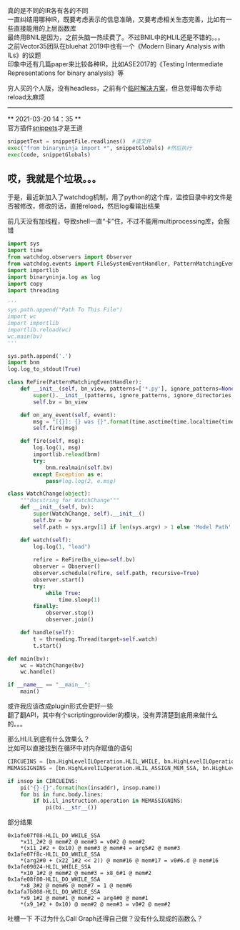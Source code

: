 真的是不同的IR各有各的不同  
一直纠结用哪种IR，既要考虑表示的信息准确，又要考虑相关生态完善，比如有一些直接能用的上层函数库  
最终用BNIL是因为，之前头脑一热续费了。不过BNIL中的HLIL还是不错的。。。  
之前Vector35团队在bluehat 2019中也有一个《Modern Binary Analysis with ILs》的议题  
印象中还有几篇paper来比较各种IR，比如ASE2017的《Testing Intermediate Representations for binary analysis》等  

穷人买的个人版，没有headless，之前有个[临时解决方案](https://github.com/D4rkD0g/2020_Record/blob/master/2020.05/week01/2020.05.05.md)，但总觉得每次手动reload太麻烦  

---  
** 2021-03-20 14：35 **  
官方插件[snippets](https://github.com/Vector35/snippets)才是王道  

```PYTHON
snippetText = snippetFile.readlines()  #读文件 
exec("from binaryninja import *", snippetGlobals) #然后执行
exec(code, snippetGlobals)
```

哎，我就是个垃圾。。。  
---  


于是，最近新加入了watchdog机制，用了python的这个库，监控目录中的文件是否被修改，修改的话，直接reload，然后log看输出结果  

前几天没有加线程，导致shell一直“卡”住，不过不能用multiprocessing库，会报错  

```PYTHON
import sys
import time
from watchdog.observers import Observer
from watchdog.events import FileSystemEventHandler, PatternMatchingEventHandler
import importlib
import binaryninja.log as log
import copy
import threading

'''
sys.path.append("Path To This File")
import wc
import importlib
importlib.reload(wc)
wc.main(bv)
'''

sys.path.append('.')
import bnm
log.log_to_stdout(True)

class ReFire(PatternMatchingEventHandler):
    def __init__(self, bn_view, patterns=['*.py'], ignore_patterns=None, ignore_directories=False, case_sensitive=False):
        super().__init__(patterns, ignore_patterns, ignore_directories, case_sensitive)
        self.bv = bn_view

    def on_any_event(self, event):
        msg = "[{}]: {} was {}".format(time.asctime(time.localtime(time.time())), event.src_path, event.event_type)
        self.fire(msg)

    def fire(self, msg):
        log.log(1, msg)
        importlib.reload(bnm)
        try:
            bnm.realmain(self.bv)
        except Exception as e:
            pass#log.log(2, e.msg)

class WatchChange(object):
    """docstring for WatchChange"""
    def __init__(self, bv):
        super(WatchChange, self).__init__()
        self.bv = bv
        self.path = sys.argv[1] if len(sys.argv) > 1 else 'Model Path'

    def watch(self):
        log.log(1, "load")
        
        refire = ReFire(bn_view=self.bv)
        observer = Observer()
        observer.schedule(refire, self.path, recursive=True)
        observer.start()
        try:
            while True:
                time.sleep(1)
        finally:
            observer.stop()
            observer.join()

    def handle(self):
        t = threading.Thread(target=self.watch)
        t.start()

def main(bv):
    wc = WatchChange(bv)
    wc.handle()

if __name__ == "__main__":
    main()
```

或许我应该改成plugin形式会更好一些  
翻了翻API，其中有个scriptingprovider的模块，没有弄清楚到底用来做什么的。。。  

那么HLIL到底有什么效果么？  
比如可以直接找到在循环中对内存赋值的语句  

```python
CIRCUEINS = [bn.HighLevelILOperation.HLIL_WHILE, bn.HighLevelILOperation.HLIL_WHILE_SSA, bn.HighLevelILOperation.HLIL_DO_WHILE, bn.HighLevelILOperation.HLIL_DO_WHILE_SSA, bn.HighLevelILOperation.HLIL_FOR, bn.HighLevelILOperation.HLIL_FOR_SSA]
MEMASSIGNINS = [bn.HighLevelILOperation.HLIL_ASSIGN_MEM_SSA, bn.HighLevelILOperation.HLIL_ASSIGN_UNPACK_MEM_SSA]

if insop in CIRCUEINS:
	pi("{}-{}".format(hex(insaddr), insop.name))
	for bi in func.body.lines:
		if bi.il_instruction.operation in MEMASSIGNINS:
			pi(bi.__str__())
```

部分结果 


```ASM
0x1afe07f08-HLIL_DO_WHILE_SSA
	*x11_2#2 @ mem#2 @ mem#3 = v0#2 @ mem#2
	*(x11_2#2 + 0x10) @ mem#3 @ mem#4 = arg5#2 @ mem#3
0x1afe07f8c-HLIL_DO_WHILE_SSA
	*(arg2#0 + (x22_1#2 << 2)) @ mem#16 @ mem#17 = v0#6.d @ mem#16
0x1afe09024-HLIL_WHILE_SSA
    *x10_1#2 @ mem#2 @ mem#3 = x8_6#1 @ mem#2
0x1afe08f80-HLIL_DO_WHILE_SSA
	*x8_3#2 @ mem#6 @ mem#7 = 1 @ mem#6
0x1afa7b808-HLIL_DO_WHILE_SSA
	*x9_1#2 @ mem#1 @ mem#2 = arg4#0 @ mem#1
	*(x9_1#2 + 0x10) @ mem#2 @ mem#3 = v0#2 @ mem#2
```

吐槽一下 不过为什么Call Graph还得自己做？没有什么现成的函数么？

